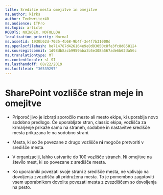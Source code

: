```yaml
---
title: Središče mesta omejitve in omejitve
ms.author: kirks
author: Techwriter40
ms.audience: ITPro
ms.topic: article
ROBOTS: NOINDEX, NOFOLLOW
localization_priority: Normal
ms.assetid: 1930b62d-7035-4b68-9b4f-3e4f7b31000d
ms.openlocfilehash: be714787d426164e9e0d03050c8fe3fc8d858124
ms.sourcegitcommit: 1d98db8acb9959aba3b5e308a567ade6b62da56c
ms.translationtype: MT
ms.contentlocale: sl-SI
ms.lasthandoff: 08/22/2019
ms.locfileid: "36539297"
---
```

# <a name="sharepoint-hub-site-limits-and-restrictions"></a>SharePoint vozlišče stran meje in omejitve

- Priporočljivo je izbrati sporočilo mesto ali mesto ekipe, ki uporablja novo sodobno predlogo. Če uporabljate stran, classic ekipa, vozlišča za krmarjenje prikaže samo na straneh, sodobne in nastavitve središče mesta prikazana le na sodobno strani.

- Mesta, ki so že povezane z drugo vozlišče **ni** mogoče pretvoriti v središče mesta.

- V organizaciji, lahko ustvarite do 100 vozlišče straneh. Ni omejitve na število mest, ki so povezane z središče mesta.

- Ko uporabniki povezati svoje strani z središče mesta, ne vplivajo na dovoljenja zvezdišča ali pridružena mesta. To je pomembno zagotoviti vsem uporabnikom dovolite povezati mesta z zvezdiščem so dovoljenja na pesto.

